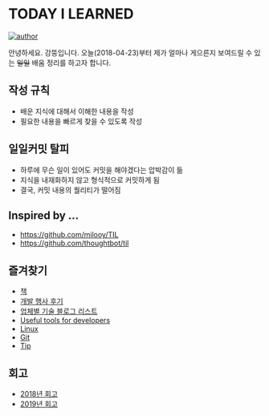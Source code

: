 # TODAY I LEARNED
[![author](https://img.shields.io/badge/author-greatfarmer-f28da5.svg)](https://github.com/greatfarmer)

안녕하세요. 강뚱입니다. 오늘(2018-04-23)부터 제가 얼마나 게으른지 보여드릴 수 있는 ~~일일~~ 배움 정리를 하고자 합니다.

## 작성 규칙
- 배운 지식에 대해서 이해한 내용을 작성
- 필요한 내용을 빠르게 찾을 수 있도록 작성

## 일일커밋 탈피
- 하루에 무슨 일이 있어도 커밋을 해야겠다는 압박감이 듦
- 지식을 내재화하지 않고 형식적으로 커밋하게 됨
- 결국, 커밋 내용의 퀄리티가 떨어짐

## Inspired by ...
* https://github.com/milooy/TIL
* https://github.com/thoughtbot/til

## 즐겨찾기
- [책](Book/Book.md)
- [개발 행사 후기](Review/Review.md)
- [업체별 기술 블로그 리스트](Tip/Tip-EnterpriseTechBlog.md)
- [Useful tools for developers](Tip/Tip-Tools.md)
- [Linux](Linux/Linux.md)
- [Git](Git/Git.md)
- [Tip](Tip/Tip.md)

## 회고
- [2018년 회고](Review/Retrospection/Retrospection-2018.md)
- [2019년 회고](Review/Retrospection/Retrospection-2019.md)
